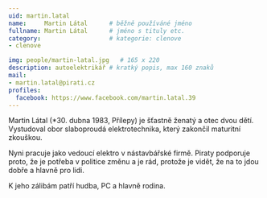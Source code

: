 ```yaml
---
uid: martin.latal
name:     Martin Látal  	# běžně používáné jméno
fullname: Martin Látal  	# jméno s tituly etc.
category:                   # kategorie: clenove
- clenove

img: people/martin-latal.jpg   # 165 x 220
description: autoelektrikář # kratký popis, max 160 znaků
mail:
- martin.latal@pirati.cz
profiles:
  facebook: https://www.facebook.com/martin.latal.39
---
```


Martin Látal (*30. dubna 1983, Přílepy) je šťastně ženatý a otec dvou dětí. Vystudoval obor slaboproudá elektrotechnika, který zakončil maturitní zkouškou.

Nyni pracuje jako vedoucí elektro v nástavbářské firmě. Piraty podporuje proto, že je potřeba v politice změnu a je rád, protože je vidět, že na to jdou dobře a hlavně pro lidi.

K jeho zálibám patří hudba, PC a hlavně rodina.
